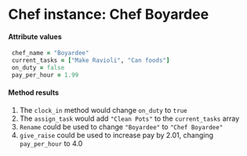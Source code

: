 # Chef instance: Chef Boyardee


#### Attribute values
```Ruby
 chef_name = "Boyardee"
 current_tasks = ["Make Ravioli", "Can foods"]
 on_duty = false
 pay_per_hour = 1.99
 ```

 #### Method results
1. The `clock_in` method would change `on_duty` to `true`
1. The `assign_task` would add `"Clean Pots"` to the `current_tasks` array
1. `Rename` could be used to change `"Boyardee"` to `"Chef Boyardee"`
1. `give_raise` could be used to increase pay by 2.01, changing `pay_per_hour` to 4.0
